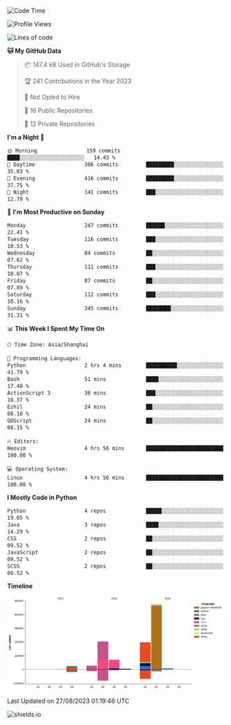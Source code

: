 <!--START_SECTION:waka-->
![Code Time](http://img.shields.io/badge/Code%20Time-328%20hrs%2026%20mins-blue)

![Profile Views](http://img.shields.io/badge/Profile%20Views-0-blue)

![Lines of code](https://img.shields.io/badge/From%20Hello%20World%20I%27ve%20Written-1.0%20million%20lines%20of%20code-blue)

**🐱 My GitHub Data** 

> 📦 147.4 kB Used in GitHub's Storage 
 > 
> 🏆 241 Contributions in the Year 2023
 > 
> 🚫 Not Opted to Hire
 > 
> 📜 16 Public Repositories 
 > 
> 🔑 12 Private Repositories 
 > 
**I'm a Night 🦉** 

```text
🌞 Morning                159 commits         ████░░░░░░░░░░░░░░░░░░░░░   14.43 % 
🌆 Daytime                386 commits         █████████░░░░░░░░░░░░░░░░   35.03 % 
🌃 Evening                416 commits         █████████░░░░░░░░░░░░░░░░   37.75 % 
🌙 Night                  141 commits         ███░░░░░░░░░░░░░░░░░░░░░░   12.79 % 
```
📅 **I'm Most Productive on Sunday** 

```text
Monday                   247 commits         ██████░░░░░░░░░░░░░░░░░░░   22.41 % 
Tuesday                  116 commits         ███░░░░░░░░░░░░░░░░░░░░░░   10.53 % 
Wednesday                84 commits          ██░░░░░░░░░░░░░░░░░░░░░░░   07.62 % 
Thursday                 111 commits         ███░░░░░░░░░░░░░░░░░░░░░░   10.07 % 
Friday                   87 commits          ██░░░░░░░░░░░░░░░░░░░░░░░   07.89 % 
Saturday                 112 commits         ███░░░░░░░░░░░░░░░░░░░░░░   10.16 % 
Sunday                   345 commits         ████████░░░░░░░░░░░░░░░░░   31.31 % 
```


📊 **This Week I Spent My Time On** 

```text
🕑︎ Time Zone: Asia/Shanghai

💬 Programming Languages: 
Python                   2 hrs 4 mins        ██████████░░░░░░░░░░░░░░░   41.79 % 
Bash                     51 mins             ████░░░░░░░░░░░░░░░░░░░░░   17.40 % 
ActionScript 3           30 mins             ███░░░░░░░░░░░░░░░░░░░░░░   10.37 % 
Ezhil                    24 mins             ██░░░░░░░░░░░░░░░░░░░░░░░   08.18 % 
GDScript                 24 mins             ██░░░░░░░░░░░░░░░░░░░░░░░   08.15 % 

🔥 Editors: 
Neovim                   4 hrs 56 mins       █████████████████████████   100.00 % 

💻 Operating System: 
Linux                    4 hrs 56 mins       █████████████████████████   100.00 % 
```

**I Mostly Code in Python** 

```text
Python                   4 repos             █████░░░░░░░░░░░░░░░░░░░░   19.05 % 
Java                     3 repos             ████░░░░░░░░░░░░░░░░░░░░░   14.29 % 
CSS                      2 repos             ██░░░░░░░░░░░░░░░░░░░░░░░   09.52 % 
JavaScript               2 repos             ██░░░░░░░░░░░░░░░░░░░░░░░   09.52 % 
SCSS                     2 repos             ██░░░░░░░░░░░░░░░░░░░░░░░   09.52 % 
```



**Timeline**

![Lines of Code chart](https://raw.githubusercontent.com/kopp4/kopp4/main/assets/bar_graph.png)


 Last Updated on 27/08/2023 01:19:46 UTC
<!--END_SECTION:waka-->
![shields.io](https://img.shields.io/github/commit-activity/w/kopp4/kopp4?color=g&label=abusing%20bot&style=flat-square)
